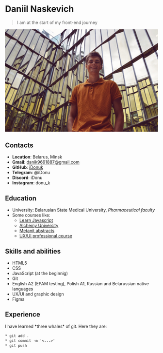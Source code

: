 # Daniil Naskevich
> I am at the start of my front-end journey

![It is me on the vacations in St.Petersburg](img/IMG_5881.JPG)

## Contacts
* **Location**: Belarus, Minsk
* **Gmail**: danik9691887@gmail.com
* **GitHub**: [iDonuk](https://github.com/iDonuk)
* **Telegram**: @iDonu
* **Discord**: iDonu
* **Instagram**: donu_k

## Education
* University: Belarusian State Medical University, *Pharmaceutical faculty*
* Some courses like:
   - [Learn Javascript](learn.javascript.ru)
    - [Alchemy University](university.alchemy.com)
     - [Metanit abstracts](metanit.com)
     - [UX/UI professional course](https://yan.ageenko.pro/school.html?yclid=3668184038609590748)

## Skills and abilities
* HTML5
* CSS
* JavaScript (at the beginnig)
* Git
* English A2 (EPAM testing), Polish A1, Russian and Belarussian native languages
* UX/UI and graphic design
* Figma

## Experience
I have learned \*three whales* of git. Here they are:
```
* git add .
* git commit -m '<...>'
* git push
```
